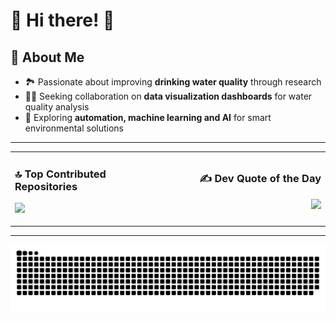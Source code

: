 # 🌊 Hi there! 👋  

## 💫 About Me  
- 🏞️ Passionate about improving **drinking water quality** through research  
- 👩‍🔬 Seeking collaboration on **data visualization dashboards** for water quality analysis  
- 🔬 Exploring **automation, machine learning and AI** for smart environmental solutions  

---

<table>
  <tr>
    <td align="left" width="50%">

### 🔝 Top Contributed Repositories  
![](https://github-contributor-stats.vercel.app/api?username=natchayal&limit=5&theme=default&combine_all_yearly_contributions=true)

</td>
    <td align="right" width="50%">

### ✍️ Dev Quote of the Day  
![](https://quotes-github-readme.vercel.app/api?type=horizontal&theme=light)

</td>
  </tr>
</table>

---

<picture>
  <source media="(prefers-color-scheme: light)" srcset="https://raw.githubusercontent.com/natchayal/natchayal/output/github-snake.svg" />
  <img alt="github-snake" src="https://raw.githubusercontent.com/natchayal/natchayal/output/github-snake.svg" />
</picture>

<!-- Proudly created with GPRM ( https://gprm.itsvg.in ) -->
